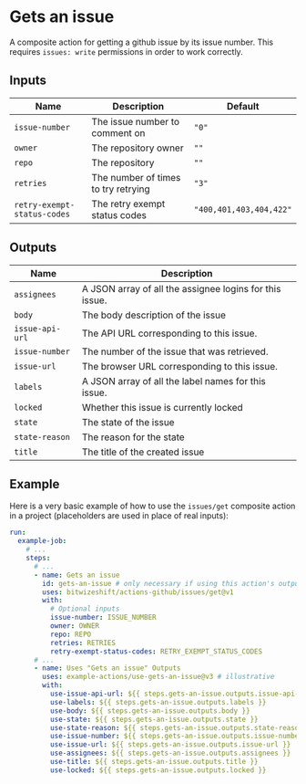 # Gets an issue

<!-- These docs are generated by a tool -->

A composite action for getting a github issue by its issue number.
This requires `issues: write` permissions in order to work correctly.

## Inputs

| Name | Description | Default |
|------|-------------|---------|
| `issue-number` | The issue number to comment on | `"0"` |
| `owner` | The repository owner | `""` |
| `repo` | The repository | `""` |
| `retries` | The number of times to try retrying | `"3"` |
| `retry-exempt-status-codes` | The retry exempt status codes | `"400,401,403,404,422"` |

## Outputs

| Name | Description |
|------|-------------|
| `assignees` | A JSON array of all the assignee logins for this issue. |
| `body` | The body description of the issue |
| `issue-api-url` | The API URL corresponding to this issue. |
| `issue-number` | The number of the issue that was retrieved. |
| `issue-url` | The browser URL corresponding to this issue. |
| `labels` | A JSON array of all the label names for this issue. |
| `locked` | Whether this issue is currently locked |
| `state` | The state of the issue |
| `state-reason` | The reason for the state |
| `title` | The title of the created issue |

## Example

Here is a very basic example of how to use the `issues/get` composite action
in a project (placeholders are used in place of real inputs):

```yaml
run:
  example-job:
    # ... 
    steps:
      # ... 
      - name: Gets an issue
        id: gets-an-issue # only necessary if using this action's output(s)
        uses: bitwizeshift/actions-github/issues/get@v1
        with:
          # Optional inputs
          issue-number: ISSUE_NUMBER
          owner: OWNER
          repo: REPO
          retries: RETRIES
          retry-exempt-status-codes: RETRY_EXEMPT_STATUS_CODES
      # ... 
      - name: Uses "Gets an issue" Outputs
        uses: example-actions/use-gets-an-issue@v3 # illustrative
        with:
          use-issue-api-url: ${{ steps.gets-an-issue.outputs.issue-api-url }}
          use-labels: ${{ steps.gets-an-issue.outputs.labels }}
          use-body: ${{ steps.gets-an-issue.outputs.body }}
          use-state: ${{ steps.gets-an-issue.outputs.state }}
          use-state-reason: ${{ steps.gets-an-issue.outputs.state-reason }}
          use-issue-number: ${{ steps.gets-an-issue.outputs.issue-number }}
          use-issue-url: ${{ steps.gets-an-issue.outputs.issue-url }}
          use-assignees: ${{ steps.gets-an-issue.outputs.assignees }}
          use-title: ${{ steps.gets-an-issue.outputs.title }}
          use-locked: ${{ steps.gets-an-issue.outputs.locked }}
```
